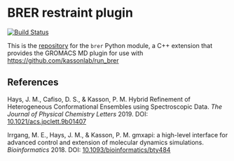 BRER restraint plugin
==========================

[![Build Status](https://github.com/kassonlab/brer_plugin/actions/workflows/test.yml/badge.svg?branch=master)](https://github.com/kassonlab/brer_plugin/actions/workflows/test.yml)

This is the [repository](https://github.com/kassonlab/brer_plugin)
for the `brer` Python module,
a C++ extension that provides the GROMACS MD plugin for use with
https://github.com/kassonlab/run_brer

References
----------

Hays, J. M., Cafiso, D. S., & Kasson, P. M.
Hybrid Refinement of Heterogeneous Conformational Ensembles using Spectroscopic Data.
*The Journal of Physical Chemistry Letters* 2019.
DOI: [10.1021/acs.jpclett.9b01407](https://pubs.acs.org/doi/10.1021/acs.jpclett.9b01407)

Irrgang, M. E., Hays, J. M., & Kasson, P. M. gmxapi: a high-level
interface for advanced control and extension of molecular dynamics
simulations. *Bioinformatics* 2018. DOI:
[10.1093/bioinformatics/bty484](https://doi.org/10.1093/bioinformatics/bty484)
